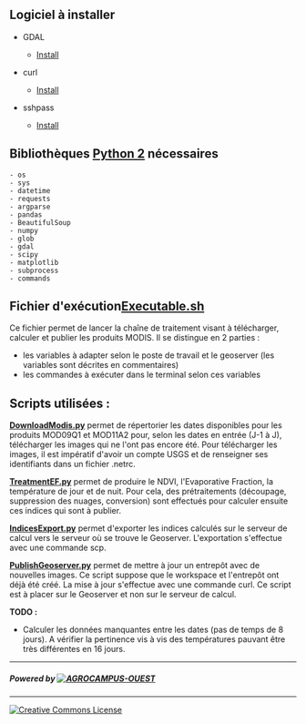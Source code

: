 
## Logiciel à installer

- GDAL
  * [Install](https://gdal.gloobe.org/install.html#linux)

- curl
  * [Install](https://curl.haxx.se/)

- sshpass
  * [Install](https://gist.github.com/arunoda/7790979)
## Bibliothèques [Python 2] nécessaires
```
- os
- sys
- datetime
- requests
- argparse
- pandas
- BeautifulSoup
- numpy
- glob
- gdal
- scipy
- matplotlib
- subprocess
- commands
```

## Fichier d'exécution[__Executable.sh__](Executable.sh)
Ce fichier permet de lancer la chaîne de traitement visant à télécharger, calculer et publier les produits MODIS.
Il se distingue en 2 parties :
- les variables à adapter selon le poste de travail et le geoserver (les variables sont décrites en commentaires)
- les commandes à exécuter dans le terminal selon ces variables

## Scripts utilisées :

[__DownloadModis.py__](Scripts/DownloadModis.py) permet de répertorier les dates disponibles pour les produits MOD09Q1 et MOD11A2 pour, selon les dates en entrée (J-1 à J), télécharger les images qui ne l'ont pas encore été. Pour télécharger les images, il est impératif d'avoir un compte USGS et de renseigner ses identifiants dans un fichier .netrc.

[__TreatmentEF.py__](Scripts/TreatmentEF.py) permet de produire le NDVI, l'Evaporative Fraction, la température de jour et de nuit. Pour cela, des prétraitements (découpage, suppression des nuages, conversion) sont effectués pour calculer ensuite ces indices qui sont à publier.

[__IndicesExport.py__](Scripts/IndicesExport.py) permet d'exporter les indices calculés sur le serveur de calcul vers le serveur où se trouve le Geoserver. L'exportation s'effectue avec une commande scp.

[__PublishGeoserver.py__](Scripts/PublishGeoserver.py) permet de mettre à jour un entrepôt avec de nouvelles images. Ce script suppose que le workspace et l'entrepôt ont déjà été créé. La mise à jour s'effectue avec une commande curl. Ce script est à placer sur le Geoserver et non sur le serveur de calcul.

__TODO :__
- Calculer les données manquantes entre les dates (pas de temps de 8 jours). A vérifier la pertinence vis à vis des températures pauvant être très différentes en 16 jours.
***
##### Powered by [![AGROCAMPUS-OUEST](http://geoinfo.agrocampus-ouest.fr/illustrations/logo_agrocampusouest.jpg)](http://www.agrocampus-ouest.fr)
***
[![Creative Commons License](https://licensebuttons.net/l/by-sa/3.0/88x31.png)](https://creativecommons.org/licenses/by-sa/4.0/)



[//]: # (These are reference links used in the body of this note and get stripped out when the markdown processor does its job. There is no need to format nicely because it shouldn't be seen.)


   [Python 2]: <https://www.python.org/downloads/release>
   [Geoserver]: <http://geoserver.org/>
